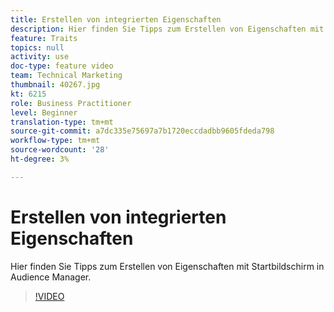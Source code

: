 ```yaml
---
title: Erstellen von integrierten Eigenschaften
description: Hier finden Sie Tipps zum Erstellen von Eigenschaften mit Startbildschirm in Audience Manager.
feature: Traits
topics: null
activity: use
doc-type: feature video
team: Technical Marketing
thumbnail: 40267.jpg
kt: 6215
role: Business Practitioner
level: Beginner
translation-type: tm+mt
source-git-commit: a7dc335e75697a7b1720eccdadbb9605fdeda798
workflow-type: tm+mt
source-wordcount: '28'
ht-degree: 3%

---
```



# Erstellen von integrierten Eigenschaften

Hier finden Sie Tipps zum Erstellen von Eigenschaften mit Startbildschirm in Audience Manager.

>[!VIDEO](https://video.tv.adobe.com/v/40267/?quality=12&learn=on)
